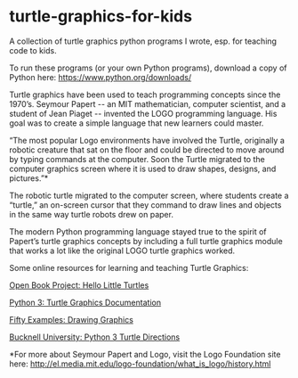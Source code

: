 # turtle-graphics-for-kids
A collection of turtle graphics python programs I wrote, esp. for teaching code to kids. 

To run these programs (or your own Python programs), download a copy of Python here: https://www.python.org/downloads/

Turtle graphics have been used to teach programming concepts since the 1970’s. Seymour Papert -- an MIT mathematician, computer scientist, and a student of Jean Piaget -- invented the LOGO programming language. His goal was to create a simple language that new learners could master.

“The most popular Logo environments have involved the Turtle, originally a robotic creature that sat on the floor and could be directed to move around by typing commands at the computer. Soon the Turtle migrated to the computer graphics screen where it is used to draw shapes, designs, and pictures.”*

The robotic turtle migrated to the computer screen, where students create a “turtle,” an on-screen cursor that they command to draw lines and objects in the same way turtle robots drew on paper.

The modern Python programming language stayed true to the spirit of Papert’s turtle graphics concepts by including a full turtle graphics module that works a lot like the original LOGO turtle graphics worked.

Some online resources for learning and teaching Turtle Graphics:

[Open Book Project: Hello Little Turtles](http://openbookproject.net/thinkcs/python/english3e/hello_little_turtles.html)

[Python 3: Turtle Graphics Documentation](https://docs.python.org/3.1/library/turtle.html)

[Fifty Examples: Drawing Graphics](https://fiftyexamples.readthedocs.org/en/latest/turtle.html)

[Bucknell University: Python 3 Turtle Directions](http://www.eg.bucknell.edu/~hyde/Python3/TurtleDirections.html)

*For more about Seymour Papert and Logo, visit the Logo Foundation site here: http://el.media.mit.edu/logo-foundation/what_is_logo/history.html

